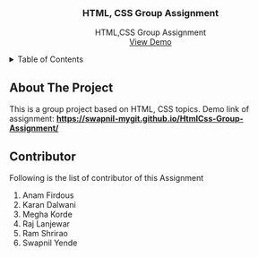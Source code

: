 <div id="top"></div>


<!-- PROJECT LOGO -->
<br/>
<div align="center">
  <h3 align="center">HTML, CSS Group Assignment</h3>
  <p align="center">
    HTML,CSS Group Assignment
    <br />
    <a href="https://swapnil-mygit.github.io/HtmlCss-Group-Assignment/">View Demo</a>
  </p>
</div>



<!-- TABLE OF CONTENTS -->
<details>
  <summary>Table of Contents</summary>
  <ol>
    <li>
      <a href="#about-the-project">About The Project</a>
      <ul>
        <li><a href="#built-with">Built With</a></li>
      </ul>
    </li>
    <li><a href="#contributing">Contribution</a></li>
  </ol>
</details>



<!-- ABOUT THE PROJECT -->
## About The Project

This is a group project based on HTML, CSS topics. Demo link of assignment: <b>https://swapnil-mygit.github.io/HtmlCss-Group-Assignment/</b>

<!-- CONTRIBUTION -->
## Contributor

Following is the list of contributor of this Assignment

1. Anam Firdous
2. Karan Dalwani
3. Megha Korde
4. Raj Lanjewar
5. Ram Shrirao
6. Swapnil Yende
